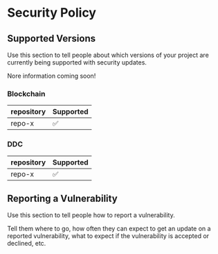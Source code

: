 # Security Policy

## Supported Versions

Use this section to tell people about which versions of your project are
currently being supported with security updates.

Nore information coming soon!

### Blockchain
| repository | Supported          |
| -------    | ------------------ |
| repo-x     | :white_check_mark: |


### DDC
| repository | Supported          |
| -------    | ------------------ |
| repo-x     | :white_check_mark: |

## Reporting a Vulnerability

Use this section to tell people how to report a vulnerability.

Tell them where to go, how often they can expect to get an update on a
reported vulnerability, what to expect if the vulnerability is accepted or
declined, etc.
